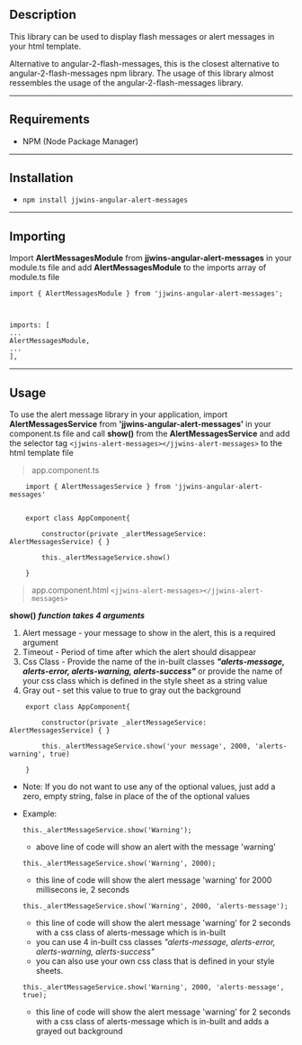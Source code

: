 ## Description
This library can be used to display flash messages or alert messages in your html template.

Alternative to angular-2-flash-messages, this is the closest alternative to angular-2-flash-messages npm library. The usage of this library almost ressembles the usage of the angular-2-flash-messages library.

---

## Requirements
- NPM (Node Package Manager)

---

## Installation
- `npm install jjwins-angular-alert-messages`

---

## Importing

Import **AlertMessagesModule** from **jjwins-angular-alert-messages** in your module.ts file and add **AlertMessagesModule** to the imports array of module.ts file

```
import { AlertMessagesModule } from 'jjwins-angular-alert-messages';
 


imports: [ 
... 
AlertMessagesModule,
...
],
```

---

## Usage

To use the alert message library in your application,
import **AlertMessagesService** from **'jjwins-angular-alert-messages'** in your component.ts file
and call **show()** from the **AlertMessagesService** and add the selector tag `<jjwins-alert-messages></jjwins-alert-messages>` to the html template file 

> app.component.ts

```
    import { AlertMessagesService } from 'jjwins-angular-alert-messages'


    export class AppComponent{
        
        constructor(private _alertMessageService: AlertMessagesService) { }

        this._alertMessageService.show()

    }
```

>app.component.html
`
    <jjwins-alert-messages></jjwins-alert-messages>
`

**show()** **_function takes 4 arguments_**

1. Alert message - your message to show in the alert, this is a required argument
2. Timeout - Period of time after which the alert should disappear
3. Css Class - Provide the name of the in-built classes **_"alerts-message, alerts-error, alerts-warning, alerts-success"_** or provide the name of your css class which is defined in the style sheet as a string value
4. Gray out - set this value to true to gray out the background

```
    export class AppComponent{
        
        constructor(private _alertMessageService: AlertMessagesService) { }

        this._alertMessageService.show('your message', 2000, 'alerts-warning', true)

    }
```
- Note: If you do not want to use any of the optional values, just add a zero, empty string, false in place of the of the optional values

- Example:

    ```this._alertMessageService.show('Warning');```
    - above line of code will show an alert with the message 'warning'

    ```this._alertMessageService.show('Warning', 2000);```
    - this line of code will show the alert message 'warning' for 2000 millisecons ie, 2 seconds

    ```this._alertMessageService.show('Warning', 2000, 'alerts-message');```
    - this line of code will show the alert message 'warning' for 2 seconds with a css class of alerts-message which is in-built
    - you can use 4 in-built css classes _"alerts-message, alerts-error, alerts-warning, alerts-success"_
    - you can also use your own css class that is defined in your style sheets.

    `this._alertMessageService.show('Warning', 2000, 'alerts-message', true);`
    - this line of code will show the alert message 'warning' for 2 seconds with a css class of alerts-message which is in-built and adds a grayed out background 

